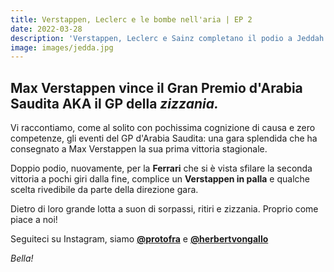 ```yaml
---
title: Verstappen, Leclerc e le bombe nell'aria | EP 2
date: 2022-03-28
description: 'Verstappen, Leclerc e Sainz completano il podio a Jeddah!'
image: images/jedda.jpg
---
```


## Max Verstappen vince il Gran Premio d'Arabia Saudita AKA il GP della _zizzania._
 
Vi raccontiamo, come al solito con pochissima cognizione di causa e zero competenze, gli eventi del GP d'Arabia Saudita: una gara splendida che ha consegnato a Max Verstappen la sua prima vittoria stagionale. 

Doppio podio, nuovamente, per la **Ferrari** che si è vista sfilare la seconda vittoria a pochi giri dalla fine, complice un **Verstappen in palla** e qualche scelta rivedibile da parte della direzione gara. 

Dietro di loro grande lotta a suon di sorpassi, ritiri e zizzania. Proprio come piace a noi! 

Seguiteci su Instagram, siamo **[@protofra](https://www.instagram.com/protofra/?hl=it)** e **[@herbertvongallo](https://www.instagram.com/herbertvongallo/)**

_Bella!_ 
